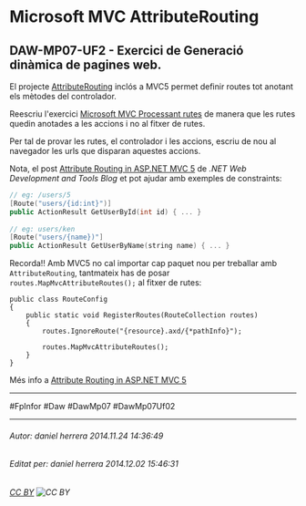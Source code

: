 # Microsoft MVC AttributeRouting
## DAW-MP07-UF2 - Exercici de Generació dinàmica de pagines web.
El projecte [AttributeRouting](http://attributerouting.net/) inclós a MVC5 permet definir routes tot anotant els mètodes del controlador.

Reescriu l'exercici [Microsoft MVC Processant rutes](/activitats/DAW-MP07/DAW-MP07-UF2/microsoft-mvc-processant-rutes/readme.md) de manera que les rutes quedin anotades a les accions i no al fitxer de rutes.

Per tal de provar les rutes, el controlador i les accions, escriu de nou al navegador les urls que disparan aquestes accions.

Nota, el post [Attribute Routing in ASP.NET MVC 5](http://blogs.msdn.com/b/webdev/archive/2013/10/17/attribute-routing-in-asp-net-mvc-5.aspx) de *.NET Web Development and Tools Blog* et pot ajudar amb exemples de constraints:

```c++
// eg: /users/5
[Route("users/{id:int}")]
public ActionResult GetUserById(int id) { ... }
 
// eg: users/ken
[Route("users/{name})"]
public ActionResult GetUserByName(string name) { ... }
```

Recorda!! Amb MVC5 no cal importar cap paquet nou per treballar amb `AttributeRouting`, tantmateix has de posar `routes.MapMvcAttributeRoutes();` al fitxer de rutes:

    public class RouteConfig
    {
        public static void RegisterRoutes(RouteCollection routes)
        {
            routes.IgnoreRoute("{resource}.axd/{*pathInfo}");
     
            routes.MapMvcAttributeRoutes();
        }
    }

Més info a [Attribute Routing in ASP.NET MVC 5](http://blogs.msdn.com/b/webdev/archive/2013/10/17/attribute-routing-in-asp-net-mvc-5.aspx)

---

#FpInfor #Daw #DawMp07 #DawMp07Uf02

---

###### Autor: daniel herrera 2014.11.24 14:36:49
###### Editat per: daniel herrera 2014.12.02 15:46:31
###### [CC BY](https://creativecommons.org/licenses/by/4.0/) ![CC BY](https://licensebuttons.net/l/by/3.0/80x15.png)
